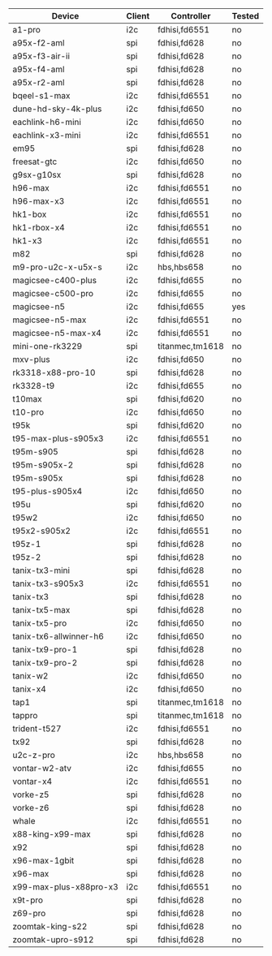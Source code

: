 Device | Client | Controller | Tested
---|---|---|---
a1-pro | i2c | fdhisi,fd6551 | no
a95x-f2-aml | spi | fdhisi,fd628 | no
a95x-f3-air-ii | spi | fdhisi,fd628 | no
a95x-f4-aml | spi | fdhisi,fd628 | no
a95x-r2-aml | spi | fdhisi,fd628 | no
bqeel-s1-max | i2c | fdhisi,fd6551 | no
dune-hd-sky-4k-plus | i2c | fdhisi,fd650 | no
eachlink-h6-mini | i2c | fdhisi,fd650 | no
eachlink-x3-mini | i2c | fdhisi,fd6551 | no
em95 | spi | fdhisi,fd628 | no
freesat-gtc | i2c | fdhisi,fd650 | no
g9sx-g10sx | spi | fdhisi,fd628 | no
h96-max | i2c | fdhisi,fd6551 | no
h96-max-x3 | i2c | fdhisi,fd6551 | no
hk1-box | i2c | fdhisi,fd6551 | no
hk1-rbox-x4 | i2c | fdhisi,fd6551 | no
hk1-x3 | i2c | fdhisi,fd6551 | no
m82 | spi | fdhisi,fd628 | no
m9-pro-u2c-x-u5x-s | i2c | hbs,hbs658 | no
magicsee-c400-plus | i2c | fdhisi,fd655 | no
magicsee-c500-pro | i2c | fdhisi,fd655 | no
magicsee-n5 | i2c | fdhisi,fd655 | yes
magicsee-n5-max | i2c | fdhisi,fd6551 | no
magicsee-n5-max-x4 | i2c | fdhisi,fd6551 | no
mini-one-rk3229 | spi | titanmec,tm1618 | no
mxv-plus | i2c | fdhisi,fd650 | no
rk3318-x88-pro-10 | spi | fdhisi,fd628 | no
rk3328-t9 | i2c | fdhisi,fd655 | no
t10max | spi | fdhisi,fd620 | no
t10-pro | i2c | fdhisi,fd650 | no
t95k | spi | fdhisi,fd620 | no
t95-max-plus-s905x3 | i2c | fdhisi,fd6551 | no
t95m-s905 | spi | fdhisi,fd628 | no
t95m-s905x-2 | spi | fdhisi,fd628 | no
t95m-s905x | spi | fdhisi,fd628 | no
t95-plus-s905x4 | i2c | fdhisi,fd650 | no
t95u | spi | fdhisi,fd620 | no
t95w2 | i2c | fdhisi,fd650 | no
t95x2-s905x2 | i2c | fdhisi,fd6551 | no
t95z-1 | spi | fdhisi,fd628 | no
t95z-2 | spi | fdhisi,fd628 | no
tanix-tx3-mini | spi | fdhisi,fd628 | no
tanix-tx3-s905x3 | i2c | fdhisi,fd6551 | no
tanix-tx3 | spi | fdhisi,fd628 | no
tanix-tx5-max | spi | fdhisi,fd628 | no
tanix-tx5-pro | i2c | fdhisi,fd650 | no
tanix-tx6-allwinner-h6 | i2c | fdhisi,fd650 | no
tanix-tx9-pro-1 | spi | fdhisi,fd628 | no
tanix-tx9-pro-2 | spi | fdhisi,fd628 | no
tanix-w2 | i2c | fdhisi,fd650 | no
tanix-x4 | i2c | fdhisi,fd650 | no
tap1 | spi | titanmec,tm1618 | no
tappro | spi | titanmec,tm1618 | no
trident-t527 | i2c | fdhisi,fd6551 | no
tx92 | spi | fdhisi,fd628 | no
u2c-z-pro | i2c | hbs,hbs658 | no
vontar-w2-atv | i2c | fdhisi,fd655 | no
vontar-x4 | i2c | fdhisi,fd6551 | no
vorke-z5 | spi | fdhisi,fd628 | no
vorke-z6 | spi | fdhisi,fd628 | no
whale | i2c | fdhisi,fd6551 | no
x88-king-x99-max | spi | fdhisi,fd628 | no
x92 | spi | fdhisi,fd628 | no
x96-max-1gbit | spi | fdhisi,fd628 | no
x96-max | spi | fdhisi,fd628 | no
x99-max-plus-x88pro-x3 | i2c | fdhisi,fd6551 | no
x9t-pro | spi | fdhisi,fd628 | no
z69-pro | spi | fdhisi,fd628 | no
zoomtak-king-s22 | spi | fdhisi,fd628 | no
zoomtak-upro-s912 | spi | fdhisi,fd628 | no
